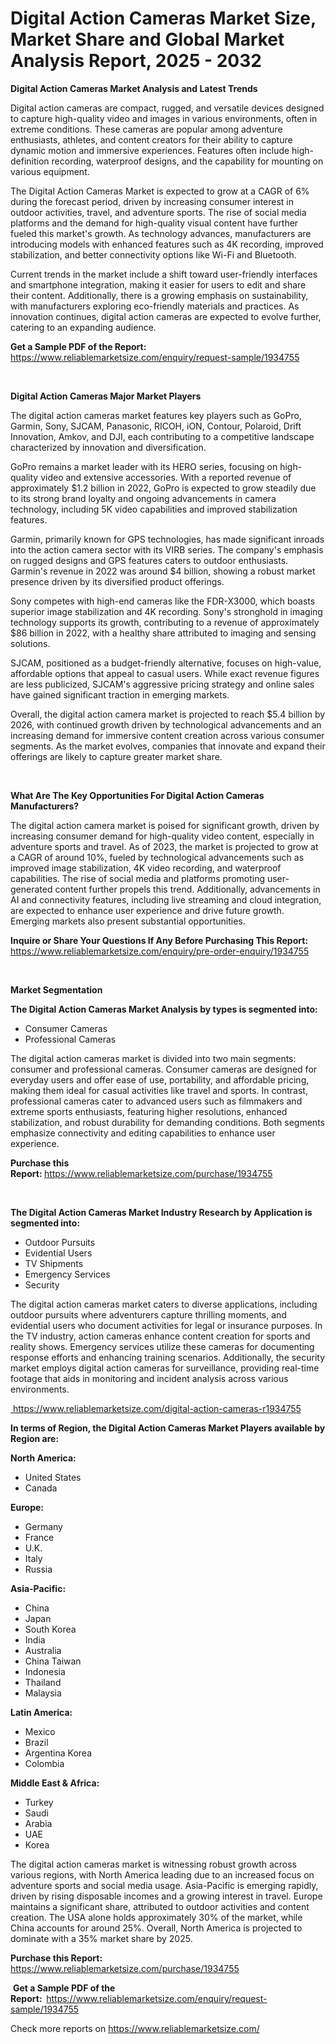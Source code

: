 <p><h1>Digital Action Cameras Market Size, Market Share and Global Market Analysis Report, 2025 - 2032</h1></p><p><strong>Digital Action Cameras Market Analysis and Latest Trends</strong></p>
<p><p>Digital action cameras are compact, rugged, and versatile devices designed to capture high-quality video and images in various environments, often in extreme conditions. These cameras are popular among adventure enthusiasts, athletes, and content creators for their ability to capture dynamic motion and immersive experiences. Features often include high-definition recording, waterproof designs, and the capability for mounting on various equipment.</p><p>The Digital Action Cameras Market is expected to grow at a CAGR of 6% during the forecast period, driven by increasing consumer interest in outdoor activities, travel, and adventure sports. The rise of social media platforms and the demand for high-quality visual content have further fueled this market's growth. As technology advances, manufacturers are introducing models with enhanced features such as 4K recording, improved stabilization, and better connectivity options like Wi-Fi and Bluetooth.</p><p>Current trends in the market include a shift toward user-friendly interfaces and smartphone integration, making it easier for users to edit and share their content. Additionally, there is a growing emphasis on sustainability, with manufacturers exploring eco-friendly materials and practices. As innovation continues, digital action cameras are expected to evolve further, catering to an expanding audience.</p></p>
<p><strong>Get a Sample PDF of the Report:&nbsp;</strong> <a href="https://www.reliablemarketsize.com/enquiry/request-sample/1934755?utm_campaign=1879&utm_medium=2&utm_source=Github&utm_content=ia&utm_term=11022025&utm_id=digital-action-cameras">https://www.reliablemarketsize.com/enquiry/request-sample/1934755</a></p>
<p>&nbsp;</p>
<p><strong>Digital Action Cameras Major Market Players</strong></p>
<p><p>The digital action cameras market features key players such as GoPro, Garmin, Sony, SJCAM, Panasonic, RICOH, iON, Contour, Polaroid, Drift Innovation, Amkov, and DJI, each contributing to a competitive landscape characterized by innovation and diversification.</p><p>GoPro remains a market leader with its HERO series, focusing on high-quality video and extensive accessories. With a reported revenue of approximately $1.2 billion in 2022, GoPro is expected to grow steadily due to its strong brand loyalty and ongoing advancements in camera technology, including 5K video capabilities and improved stabilization features.</p><p>Garmin, primarily known for GPS technologies, has made significant inroads into the action camera sector with its VIRB series. The company's emphasis on rugged designs and GPS features caters to outdoor enthusiasts. Garmin's revenue in 2022 was around $4 billion, showing a robust market presence driven by its diversified product offerings.</p><p>Sony competes with high-end cameras like the FDR-X3000, which boasts superior image stabilization and 4K recording. Sony's stronghold in imaging technology supports its growth, contributing to a revenue of approximately $86 billion in 2022, with a healthy share attributed to imaging and sensing solutions.</p><p>SJCAM, positioned as a budget-friendly alternative, focuses on high-value, affordable options that appeal to casual users. While exact revenue figures are less publicized, SJCAM's aggressive pricing strategy and online sales have gained significant traction in emerging markets.</p><p>Overall, the digital action camera market is projected to reach $5.4 billion by 2026, with continued growth driven by technological advancements and an increasing demand for immersive content creation across various consumer segments. As the market evolves, companies that innovate and expand their offerings are likely to capture greater market share.</p></p>
<p>&nbsp;</p>
<p><strong>What Are The Key Opportunities For Digital Action Cameras Manufacturers?</strong></p>
<p><p>The digital action camera market is poised for significant growth, driven by increasing consumer demand for high-quality video content, especially in adventure sports and travel. As of 2023, the market is projected to grow at a CAGR of around 10%, fueled by technological advancements such as improved image stabilization, 4K video recording, and waterproof capabilities. The rise of social media and platforms promoting user-generated content further propels this trend. Additionally, advancements in AI and connectivity features, including live streaming and cloud integration, are expected to enhance user experience and drive future growth. Emerging markets also present substantial opportunities.</p></p>
<p><strong>Inquire or Share Your Questions If Any Before Purchasing This Report:</strong> <a href="https://www.reliablemarketsize.com/enquiry/pre-order-enquiry/1934755?utm_campaign=1879&utm_medium=2&utm_source=Github&utm_content=ia&utm_term=11022025&utm_id=digital-action-cameras">https://www.reliablemarketsize.com/enquiry/pre-order-enquiry/1934755</a></p>
<p>&nbsp;</p>
<p><strong>Market Segmentation</strong></p>
<p><strong>The Digital Action Cameras Market Analysis by types is segmented into:</strong></p>
<p><ul><li>Consumer Cameras</li><li>Professional Cameras</li></ul></p>
<p><p>The digital action cameras market is divided into two main segments: consumer and professional cameras. Consumer cameras are designed for everyday users and offer ease of use, portability, and affordable pricing, making them ideal for casual activities like travel and sports. In contrast, professional cameras cater to advanced users such as filmmakers and extreme sports enthusiasts, featuring higher resolutions, enhanced stabilization, and robust durability for demanding conditions. Both segments emphasize connectivity and editing capabilities to enhance user experience.</p></p>
<p><strong>Purchase this Report:&nbsp;</strong><a href="https://www.reliablemarketsize.com/purchase/1934755?utm_campaign=1879&utm_medium=2&utm_source=Github&utm_content=ia&utm_term=11022025&utm_id=digital-action-cameras">https://www.reliablemarketsize.com/purchase/1934755</a></p>
<p>&nbsp;</p>
<p><strong>The Digital Action Cameras Market Industry Research by Application is segmented into:</strong></p>
<p><ul><li>Outdoor Pursuits</li><li>Evidential Users</li><li>TV Shipments</li><li>Emergency Services</li><li>Security</li></ul></p>
<p><p>The digital action cameras market caters to diverse applications, including outdoor pursuits where adventurers capture thrilling moments, and evidential users who document activities for legal or insurance purposes. In the TV industry, action cameras enhance content creation for sports and reality shows. Emergency services utilize these cameras for documenting response efforts and enhancing training scenarios. Additionally, the security market employs digital action cameras for surveillance, providing real-time footage that aids in monitoring and incident analysis across various environments.</p></p>
<p><a href="https://www.reliablemarketsize.com/digital-action-cameras-r1934755?utm_campaign=1879&utm_medium=2&utm_source=Github&utm_content=ia&utm_term=11022025&utm_id=digital-action-cameras">&nbsp;https://www.reliablemarketsize.com/digital-action-cameras-r1934755</a></p>
<p><strong>In terms of Region, the Digital Action Cameras Market Players available by Region are:</strong></p>
<p>
    <p> <strong> North America: </strong>
        <ul>
            <li>United States</li>
            <li>Canada</li>
        </ul>
        </p> 
    <p> <strong> Europe: </strong>
        <ul>
            <li>Germany</li>
            <li>France</li>
            <li>U.K.</li>
            <li>Italy</li>
            <li>Russia</li>
        </ul>
        </p> 
    <p> <strong> Asia-Pacific: </strong>
        <ul>
            <li>China</li>
            <li>Japan</li>
            <li>South Korea</li>
            <li>India</li>
            <li>Australia</li>
            <li>China Taiwan</li>
            <li>Indonesia</li>
            <li>Thailand</li>
            <li>Malaysia</li>
        </ul>
        </p> 
    <p> <strong> Latin America: </strong>
        <ul>
            <li>Mexico</li>
            <li>Brazil</li>
            <li>Argentina Korea</li>
            <li>Colombia</li>
        </ul>
        </p> 
    <p> <strong> Middle East & Africa: </strong>
        <ul>
            <li>Turkey</li>
            <li>Saudi</li>
            <li>Arabia</li>
            <li>UAE</li>
            <li>Korea</li>
        </ul>
    </p>
    </p>
<p><p>The digital action cameras market is witnessing robust growth across various regions, with North America leading due to an increased focus on adventure sports and social media usage. Asia-Pacific is emerging rapidly, driven by rising disposable incomes and a growing interest in travel. Europe maintains a significant share, attributed to outdoor activities and content creation. The USA alone holds approximately 30% of the market, while China accounts for around 25%. Overall, North America is projected to dominate with a 35% market share by 2025.</p></p>
<p><strong>Purchase this Report: </strong><a href="https://www.reliablemarketsize.com/purchase/1934755?utm_campaign=1879&utm_medium=2&utm_source=Github&utm_content=ia&utm_term=11022025&utm_id=digital-action-cameras">https://www.reliablemarketsize.com/purchase/1934755</a></p>
<p>&nbsp;<strong>Get a Sample PDF of the Report:&nbsp;&nbsp;</strong><a href="https://www.reliablemarketsize.com/enquiry/request-sample/1934755?utm_campaign=1879&utm_medium=2&utm_source=Github&utm_content=ia&utm_term=11022025&utm_id=digital-action-cameras">https://www.reliablemarketsize.com/enquiry/request-sample/1934755</a></p>
<p><strong></strong></p>
<p>Check more reports on <a href="https://www.reliablemarketsize.com/?utm_campaign=1879&utm_medium=2&utm_source=Github&utm_content=ia&utm_term=11022025&utm_id=digital-action-cameras">https://www.reliablemarketsize.com/</a></p>